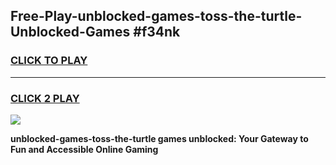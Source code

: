 
## Free-Play-unblocked-games-toss-the-turtle-Unblocked-Games #f34nk
<h3>
<a href="https://news.freeplayer.one?title=unblocked-games-toss-the-turtle&ref=8M">CLICK TO PLAY</a></h3>
<hr>

<h3>
<a href="https://news.freeplayer.one?title=unblocked-games-toss-the-turtle&ref=8M">CLICK 2 PLAY</a>
  
</h3>

<a href="https://news.freeplayer.one?title=unblocked-games-toss-the-turtle&ref=8M"><img src="https://clearcache.store/games.png"></a>


**unblocked-games-toss-the-turtle games unblocked: Your Gateway to Fun and Accessible Online Gaming**
